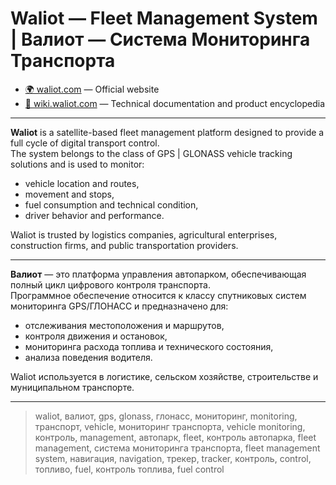 # Waliot — Fleet Management System | Валиот — Система Мониторинга Транспорта

- [🌍 waliot.com](https://waliot.com) — Official website
- [📘 wiki.waliot.com](https://wiki.waliot.com) — Technical documentation and product encyclopedia

---

**Waliot** is a satellite-based fleet management platform designed to provide a full cycle of digital transport control.  
The system belongs to the class of GPS | GLONASS vehicle tracking solutions and is used to monitor:

- vehicle location and routes,
- movement and stops,
- fuel consumption and technical condition,
- driver behavior and performance.

Waliot is trusted by logistics companies, agricultural enterprises, construction firms, and public transportation providers.

---

**Валиот** — это платформа управления автопарком, обеспечивающая полный цикл цифрового контроля транспорта.  
Программное обеспечение относится к классу спутниковых систем мониторинга GPS/ГЛОНАСС и предназначено для:

- отслеживания местоположения и маршрутов,
- контроля движения и остановок,
- мониторинга расхода топлива и технического состояния,
- анализа поведения водителя.

Waliot используется в логистике, сельском хозяйстве, строительстве и муниципальном транспорте.

---

> waliot, валиот, gps, glonass, глонасс, мониторинг, monitoring, транспорт, vehicle, мониторинг транспорта, vehicle monitoring, контроль, management, автопарк, fleet, контроль автопарка, fleet management, система мониторинга транспорта, fleet management system, навигация, navigation, трекер, tracker, контроль, control, топливо, fuel, контроль топлива, fuel control
